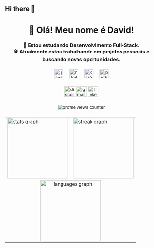 ## Hi there 👋

<h1 align="center">👋 Olá! Meu nome é David!</h1>
<h3 align="center">📝 Estou estudando Desenvolvimento Full-Stack.<br>🛠 Atualmente estou trabalhando em projetos pessoais e buscando novas oportunidades.</h3>

###

<div align="center">
  <img src="https://cdn.jsdelivr.net/gh/devicons/devicon/icons/javascript/javascript-original.svg" height="30" alt="javascript logo"  />
  <img width="12" />
  <img src="https://cdn.jsdelivr.net/gh/devicons/devicon/icons/html5/html5-original.svg" height="30" alt="html5 logo"  />
  <img width="12" />
  <img src="https://cdn.jsdelivr.net/gh/devicons/devicon/icons/css3/css3-original.svg" height="30" alt="css3 logo"  />
  <img width="12" />
  <img src="https://cdn.jsdelivr.net/gh/devicons/devicon/icons/python/python-original.svg" height="30" alt="python logo"  />
</div>

###

<div align="center">
  <img src="https://img.shields.io/static/v1?message=Discord&logo=discord&label=&color=7289DA&logoColor=white&labelColor=&style=for-the-badge" height="35" alt="discord logo"  />
  <img src="https://img.shields.io/static/v1?message=Gmail&logo=gmail&label=&color=D14836&logoColor=white&labelColor=&style=for-the-badge" height="35" alt="gmail logo"  />
  <img src="https://img.shields.io/static/v1?message=LinkedIn&logo=linkedin&label=&color=0077B5&logoColor=white&labelColor=&style=for-the-badge" height="35" alt="linkedin logo"  />
</div>

###

<div align="center">
  <img src="https://komarev.com/ghpvc/?username=DavidDevFull&color=green" alt="profile views counter" />
</div>

###

<table align="center">
  <tr>
    <td><img src="https://github-readme-stats.vercel.app/api?username=DavidDevFull&hide_title=true&hide_rank=false&show_icons=true&include_all_commits=true&count_private=true&disable_animations=false&theme=dark&locale=en&hide_border=true" height="200" alt="stats graph"  /></td>
    <td><img src="https://streak-stats.demolab.com?user=DavidDevFull&locale=en&mode=daily&theme=dark&hide_border=true&border_radius=5" height="200" alt="streak graph"  /></td>
  </tr>
  <tr>
    <td colspan="2" align="center"><img src="https://github-readme-stats.vercel.app/api/top-langs?username=DavidDevFull&locale=en&hide_title=false&layout=compact&card_width=320&langs_count=5&theme=dark&hide_border=true" height="200" alt="languages graph"  /></td>
  </tr>
</table>
